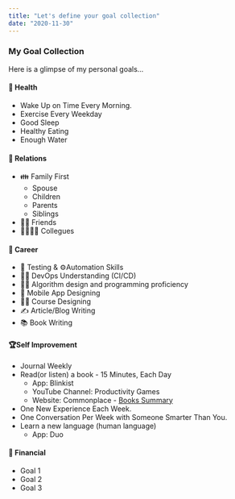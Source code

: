 ```yaml
---
title: "Let's define your goal collection"
date: "2020-11-30"
---
```


### My Goal Collection
Here is a glimpse of my personal goals...

#### 💪 Health
* Wake Up on Time Every Morning.
* Exercise Every Weekday
* Good Sleep
* Healthy Eating
* Enough Water

#### 🤝 Relations
* 👪 Family First
    * Spouse
    * Children
    * Parents
    * Siblings
* 👧🏻 Friends
* 👨‍👨‍👧‍👧 Collegues  

#### 🏢 Career
* 🤖 Testing & ⚙️Automation Skills
* 👨‍💻 DevOps Understanding (CI/CD)
* 👨‍💻 Algorithm design and programming proficiency
* 📱 Mobile App Designing
* 👨‍💻 Course Designing
* ✍️ Article/Blog Writing
* 📚 Book Writing

#### 🏆Self Improvement
* Journal Weekly
* Read(or listen) a book - 15 Minutes, Each Day
    * App: Blinkist
    * YouTube Channel: Productivity Games
    * Website: Commonplace - [Books Summary](https://commoncog.com/blog/tag/books/)  
* One New Experience Each Week.
* One Conversation Per Week with Someone Smarter Than You.
* Learn a new language (human language)
    * App: Duo

#### 🏦 Financial
* Goal 1
* Goal 2
* Goal 3